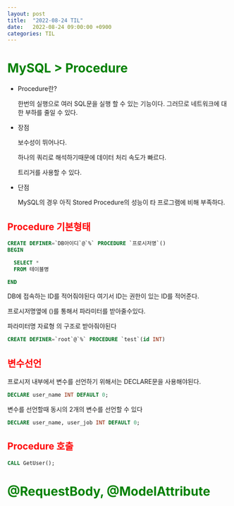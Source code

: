 ```yaml
---
layout: post
title:  "2022-08-24 TIL"
date:   2022-08-24 09:00:00 +0900
categories: TIL
---
```



<span style="color:green"> MySQL > Procedure </span>
=====================================================

- Procedure란?

    한번의 실행으로 여러 SQL문을 실행 할 수 있는 기능이다. 그러므로 네트워크에 대한 부하를 줄일 수 있다.

- 장점 

    보수성이 뛰어나다.
    
    하나의 쿼리로 해석하기때문에 데이터 처리 속도가 빠르다.
    
    트리거를 사용할 수 있다.


- 단점

    MySQL의 경우 아직 Stored Procedure의 성능이 타 프로그램에 비해 부족하다.


<span style="color:red"> Procedure 기본형태 </span>
-----------------------------------------------

```SQL
CREATE DEFINER=`DB아이디`@`%` PROCEDURE `프로시저명`()
BEGIN

  SELECT * 
  FROM 테이블명

END
```
DB에 접속하는 ID를 적어줘야된다 여기서 ID는 권한이 있는 ID를 적어준다.

프로시저명옆에 ()를 통해서 파라미터를 받아줄수있다.

파라미터명 자료형  의 구조로 받아줘야된다 

```SQL
CREATE DEFINER=`root`@`%` PROCEDURE `test`(id INT)
```


<span style="color:red"> 변수선언 </span>
-----------------------------------------------

프로시저 내부에서 변수를 선언하기 위해서는 DECLARE문을 사용해야된다.
```SQL
DECLARE user_name INT DEFAULT 0;
```
변수를 선언할때 동시의 2개의 변수를 선언할 수 있다

```SQL
DECLARE user_name, user_job INT DEFAULT 0;
```
<span style="color:red"> Procedure 호출 </span>
-----------------------------------------------
```SQL
CALL GetUser();
```


<span style="color:green"> @RequestBody, @ModelAttribute </span>
=====================================================